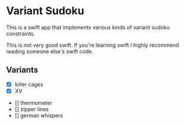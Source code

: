 # Variant Sudoku

This is a swift app that implements various kinds of variant sudoku constraints.

This is not very good swift. If you're learning swift I highly recommend reading someone else's swift code.

## Variants

- [x] killer cages
- [x] XV
- [] thermometer
- [] zipper lines
- [] german whispers
